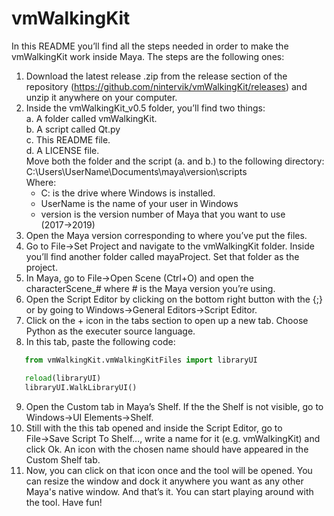# vmWalkingKit
 
In this README you’ll find all the steps needed in order to make the vmWalkingKit work inside Maya. The steps are the following ones: 

1. Download the latest release .zip from the release section of the repository (https://github.com/nintervik/vmWalkingKit/releases) and unzip it anywhere on your computer.
2. Inside the vmWalkingKit_v0.5 folder, you’ll find two things:<br/>
   a. A folder called vmWalkingKit.<br/> 
   b. A script called Qt.py<br/>
   c. This README file.<br/>
   d. A LICENSE file.<br/>
Move both the folder and the script (a. and b.) to the following directory:     
C:\Users\UserName\Documents\maya\version\scripts<br/>
Where:
   - C: is the drive where Windows is installed.
   - UserName is the name of your user in Windows
   - version is the version number of Maya that you want to use (2017→2019)
3. Open the Maya version corresponding to where you’ve put the files.
4. Go to File→Set Project and navigate to the vmWalkingKit folder. Inside you’ll find another folder called mayaProject. Set that folder as the project. 
5. In Maya, go to File→Open Scene (Ctrl+O) and open the characterScene_# where # is the Maya version you’re using.
6. Open the Script Editor by clicking on the bottom right button with the {;} or by going to Windows→General Editors→Script Editor.
7. Click on the + icon in the tabs section to open up a new tab. Choose Python as the executer source language.
8. In this tab, paste the following code:     
```python
   from vmWalkingKit.vmWalkingKitFiles import libraryUI

   reload(libraryUI)
   libraryUI.WalkLibraryUI()
```
9. Open the Custom tab in Maya’s Shelf. If the the Shelf is not visible, go to Windows→UI Elements→Shelf.  
10. Still with the this tab opened and inside the Script Editor, go to File→Save Script To Shelf…, write a name for it (e.g. vmWalkingKit) and click Ok. An icon with the chosen name should have appeared in the Custom Shelf tab.
11. Now, you can click on that icon once and the tool will be opened. You can resize the window and dock it anywhere you want as any other Maya's native window. And that’s it. You can start playing around with the tool. Have fun! 
